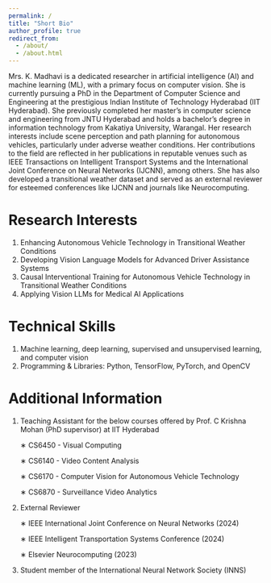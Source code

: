 ```yaml
---
permalink: /
title: "Short Bio"
author_profile: true
redirect_from: 
  - /about/
  - /about.html
---
```


Mrs. K. Madhavi is a dedicated researcher in artificial intelligence (AI) and machine learning (ML), with a primary focus on computer vision. She is currently pursuing a PhD in the Department of Computer Science and Engineering at the prestigious Indian Institute of Technology Hyderabad (IIT Hyderabad). She previously completed her master’s in computer science and engineering from JNTU Hyderabad and holds a bachelor’s degree in information technology from Kakatiya University, Warangal. Her research interests include scene perception and path planning for autonomous vehicles, particularly under adverse weather conditions. Her contributions to the field are reflected in her publications in reputable venues such as IEEE Transactions on Intelligent Transport Systems and the International Joint Conference on Neural Networks (IJCNN), among others. She has also developed a transitional weather dataset and served as an external reviewer for esteemed conferences like IJCNN and journals like Neurocomputing. 

Research Interests
======
1. Enhancing Autonomous Vehicle Technology in Transitional Weather Conditions
2. Developing Vision Language Models for Advanced Driver Assistance Systems
3. Causal Interventional Training for Autonomous Vehicle Technology in Transitional Weather Conditions
4. Applying Vision LLMs for Medical AI Applications

Technical Skills
======
1. Machine learning, deep learning, supervised and unsupervised learning, and computer vision
2. Programming & Libraries: Python, TensorFlow, PyTorch, and OpenCV

Additional Information
======
1. Teaching Assistant for the below courses offered by Prof. C Krishna Mohan (PhD supervisor) at IIT Hyderabad
     
    ∗ CS6450 - Visual Computing
  
    ∗ CS6140 - Video Content Analysis
  
    ∗ CS6170 - Computer Vision for Autonomous Vehicle Technology
  
    ∗ CS6870 - Surveillance Video Analytics
  
2. External Reviewer
   
    ∗ IEEE International Joint Conference on Neural Networks (2024)

    ∗ IEEE Intelligent Transportation Systems Conference (2024)
  
    ∗ Elsevier Neurocomputing (2023)

3. Student member of the International Neural Network Society (INNS)


